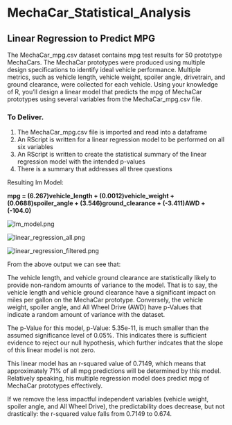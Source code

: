 # MechaCar_Statistical_Analysis

## Linear Regression to Predict MPG

The MechaCar_mpg.csv dataset contains mpg test results for 50 prototype MechaCars. The MechaCar prototypes were produced using multiple design specifications to identify ideal vehicle performance. Multiple metrics, such as vehicle length, vehicle weight, spoiler angle, drivetrain, and ground clearance, were collected for each vehicle. Using your knowledge of R, you’ll design a linear model that predicts the mpg of MechaCar prototypes using several variables from the MechaCar_mpg.csv file.

### To Deliver.

1. The MechaCar_mpg.csv file is imported and read into a dataframe
2. An RScript is written for a linear regression model to be performed on all six variables
3. An RScript is written to create the statistical summary of the linear regression model with the intended p-values
4. There is a summary that addresses all three questions

Resulting lm Model:

**mpg = (6.267)vehicle_length + (0.0012)vehicle_weight + (0.0688)spoiler_angle + (3.546)ground_clearance + (-3.411)AWD + (-104.0)**

![lm_model.png](https://github.com/klkanchi/MechaCar_Statistical_Analysis/tree/main/Resources/images/lm_model.png)

![linear_regression_all.png](https://github.com/klkanchi/MechaCar_Statistical_Analysis/tree/main/Resources/images/linear_regression_all.png)

![linear_regression_filtered.png](https://github.com/klkanchi/MechaCar_Statistical_Analysis/tree/main/Resources/images/linear_regression_filtered.png)

From the above output we can see that:

The vehicle length, and vehicle ground clearance are statistically likely to provide non-random amounts of variance to the model. That is to say, the vehicle length and vehicle ground clearance have a significant impact on miles per gallon on the MechaCar prototype. Conversely, the vehicle weight, spoiler angle, and All Wheel Drive (AWD) have p-Values that indicate a random amount of variance with the dataset.

The p-Value for this model, p-Value: 5.35e-11, is much smaller than the assumed significance level of 0.05%. This indicates there is sufficient evidence to reject our null hypothesis, which further indcates that the slope of this linear model is not zero.

This linear model has an r-squared value of 0.7149, which means that approximately 71% of all mpg predictions will be determined by this model. Relatively speaking, his multiple regression model does predict mpg of MechaCar prototypes effectively.

If we remove the less impactful independent variables (vehicle weight, spoiler angle, and All Wheel Drive), the predictability does decrease, but not drastically: the r-squared value falls from 0.7149 to 0.674.
